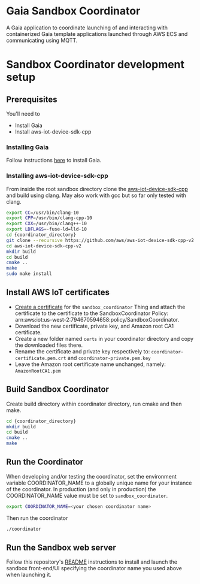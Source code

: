 # Gaia Sandbox Coordinator
A Gaia application to coordinate launching of and interacting with containerized Gaia template applications launched through AWS ECS and communicating using MQTT.

# Sandbox Coordinator development setup
## Prerequisites
You'll need to

* Install Gaia
* Install aws-iot-device-sdk-cpp

### Installing Gaia
Follow instructions [here](https://gaia-platform.github.io/gaia-platform-docs.io/articles/getting-started-with-gaia.html) to install Gaia.

### Installing aws-iot-device-sdk-cpp
From inside the root sandbox directory clone the [aws-iot-device-sdk-cpp](https://github.com/aws/aws-iot-device-sdk-cpp-v2) and build using clang. May also work with gcc but so far only tested with clang.
```bash
export CC=/usr/bin/clang-10
export CPP=/usr/bin/clang-cpp-10
export CXX=/usr/bin/clang++-10
export LDFLAGS=-fuse-ld=lld-10
cd {coordinator_directory}
git clone --recursive https://github.com/aws/aws-iot-device-sdk-cpp-v2.git
cd aws-iot-device-sdk-cpp-v2
mkdir build
cd build
cmake ..
make
sudo make install
```

## Install AWS IoT certificates
* [Create a certificate](https://us-west-2.console.aws.amazon.com/iot/home?region=us-west-2#/thing/sandbox_coordinator) for the `sandbox_coordinator` Thing and attach the certificate to the certificate to the SandboxCoordinator Policy: arn:aws:iot:us-west-2:794670594658:policy/SandboxCoordinator.
* Download the new certificate, private key, and Amazon root CA1 certificate.
* Create a new folder named `certs` in your coordinator directory and copy the downloaded files there.
* Rename the certificate and private key respectively to: `coordinator-certificate.pem.crt` and `coordinator-private.pem.key`
* Leave the Amazon root certificate name unchanged, namely: `AmazonRootCA1.pem`

## Build Sandbox Coordinator
Create build directory within coordinator directory, run cmake and then make.
```bash
cd {coordinator_directory}
mkdir build
cd build
cmake ..
make
```

## Run the Coordinator
When developing and/or testing the coordinator, set the environment variable COORDINATOR_NAME to a globally unique name for your instance of the coordinator. In production (and only in production) the COORDINATOR_NAME value must be set to `sandbox_coordinator`.
```bash
export COORDINATOR_NAME=<your chosen coordinator name>
```
Then run the coordinator
```bash
./coordinator
```

## Run the Sandbox web server
Follow this repository's [README](../README.md) instructions to install and launch the sandbox front-end/UI specifying the coordinator name you used above when launching it.
